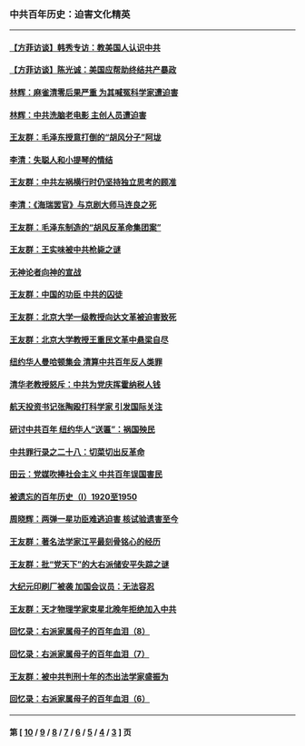 ### 中共百年历史：迫害文化精英
---
#### [【方菲访谈】韩秀专访：教美国人认识中共](../../pages/nf1176111/n13821310.md?01130430) 
#### [【方菲访谈】陈光诚：美国应帮助终结共产暴政](../../pages/nf1176111/n13759521.md?01130430) 
#### [林辉：麻雀清零后果严重 为其喊冤科学家遭迫害](../../pages/nf1176111/n13746900.md?01130430) 
#### [林辉：中共洗脑老电影 主创人员遭迫害](../../pages/nf1176111/n13699437.md?01130430) 
#### [王友群：毛泽东授意打倒的“胡风分子”阿垅](../../pages/nf1176111/n13592541.md?01130430) 
#### [李清：失聪人和小提琴的情结](../../pages/nf1176111/n13459280.md?01130430) 
#### [王友群：中共左祸横行时仍坚持独立思考的顾准](../../pages/nf1176111/n13444722.md?01130430) 
#### [李清：《海瑞罢官》与京剧大师马连良之死](../../pages/nf1176111/n13412316.md?01130430) 
#### [王友群：毛泽东制造的“胡风反革命集团案”](../../pages/nf1176111/n13324909.md?01130430) 
#### [王友群：王实味被中共枪毙之谜](../../pages/nf1176111/n13307502.md?01130430) 
#### [无神论者向神的宣战](../../pages/nf1176111/n13281535.md?01130430) 
#### [王友群：中国的功臣 中共的囚徒](../../pages/nf1176111/n13291790.md?01130430) 
#### [王友群：北京大学一级教授向达文革被迫害致死](../../pages/nf1176111/n13150966.md?01130430) 
#### [王友群：北京大学教授王重民文革中悬梁自尽](../../pages/nf1176111/n13084645.md?01130430) 
#### [纽约华人曼哈顿集会 清算中共百年反人类罪](../../pages/nf1176111/n13084157.md?01130430) 
#### [清华老教授怒斥：中共为党庆挥霍纳税人钱](../../pages/nf1176111/n13071430.md?01130430) 
#### [航天投资书记张陶殴打科学家 引发国际关注](../../pages/nf1176111/n13069132.md?01130430) 
#### [研讨中共百年 纽约华人“送匾”：祸国殃民](../../pages/nf1176111/n13057367.md?01130430) 
#### [中共罪行录之二十八：切菜切出反革命](../../pages/nf1176111/n13030600.md?01130430) 
#### [田云：党媒吹捧社会主义 中共百年误国害民](../../pages/nf1176111/n13006682.md?01130430) 
#### [被遗忘的百年历史（I）1920至1950](../../pages/nf1176111/n12986411.md?01130430) 
#### [周晓辉：两弹一星功臣难逃迫害 核试验遗害至今](../../pages/nf1176111/n12974997.md?01130430) 
#### [王友群：著名法学家江平最刻骨铭心的经历](../../pages/nf1176111/n12970787.md?01130430) 
#### [王友群：批“党天下”的大右派储安平失踪之谜](../../pages/nf1176111/n12954229.md?01130430) 
#### [大纪元印刷厂被袭 加国会议员：无法容忍](../../pages/nf1176111/n12883028.md?01130430) 
#### [王友群：天才物理学家束星北晚年拒绝加入中共](../../pages/nf1176111/n12792913.md?01130430) 
#### [回忆录：右派家属母子的百年血泪（8）](../../pages/nf1176111/n12706196.md?01130430) 
#### [回忆录：右派家属母子的百年血泪（7）](../../pages/nf1176111/n12706191.md?01130430) 
#### [王友群：被中共判刑十年的杰出法学家盛振为](../../pages/nf1176111/n12706141.md?01130430) 
#### [回忆录：右派家属母子的百年血泪（6）](../../pages/nf1176111/n12698863.md?01130430) 

---
#### 第 [ [10](./10.md?01130430) / [9](./9.md?01130430) / [8](./8.md?01130430) / [7](./7.md?01130430) / [6](./6.md?01130430) / [5](./5.md?01130430) / [4](./4.md?01130430) / [3](./3.md?01130430) ] 页

